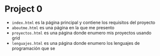 # Project 0

- `index.html` es la página principal y contiene los requisitos del proyecto
- `aboutme.html` es una página en la que me presento
- `proyectos.html` es una página donde enumero mis proyectos usando grid
- `lenguajes.html` es una página donde enumero los lenguajes de programación que se
